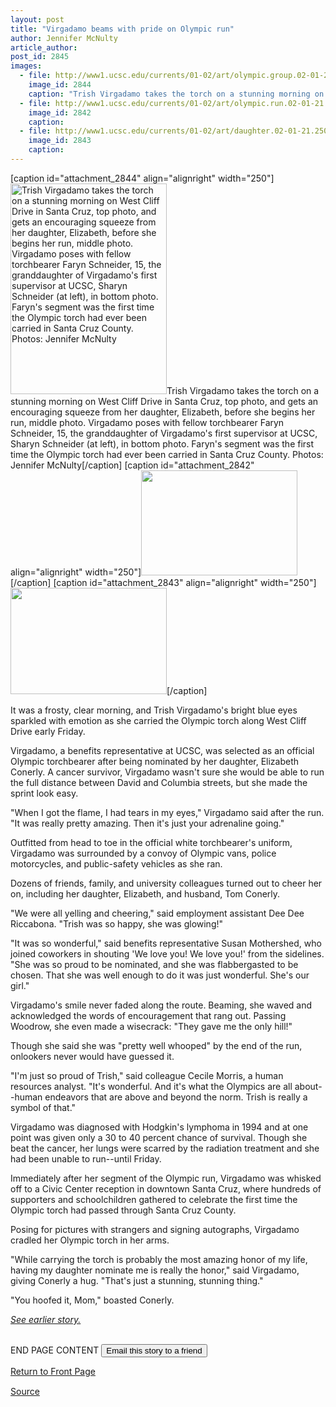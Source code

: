 ```yaml
---
layout: post
title: "Virgadamo beams with pride on Olympic run"
author: Jennifer McNulty
article_author: 
post_id: 2845
images:
  - file: http://www1.ucsc.edu/currents/01-02/art/olympic.group.02-01-21.250.jpg
    image_id: 2844
    caption: "Trish Virgadamo takes the torch on a stunning morning on West Cliff Drive in Santa Cruz, top photo, and gets an encouraging squeeze from her daughter, Elizabeth, before she begins her run, middle photo. Virgadamo poses with fellow torchbearer Faryn Schneider, 15, the granddaughter of Virgadamo's first supervisor at UCSC, Sharyn Schneider (at left), in bottom photo. Faryn's segment was the first time the Olympic torch had ever been carried in Santa Cruz County. Photos: Jennifer McNulty"
  - file: http://www1.ucsc.edu/currents/01-02/art/olympic.run.02-01-21.250.jpg
    image_id: 2842
    caption: 
  - file: http://www1.ucsc.edu/currents/01-02/art/daughter.02-01-21.250.jpg
    image_id: 2843
    caption: 
---
```


[caption id="attachment_2844" align="alignright" width="250"]<a href="http://dev-ucsc-news.pantheonsite.io/wp-content/uploads/2002/01/olympic.group.02-01-21.250.jpg"><img class="size-full wp-image-2844" src="http://dev-ucsc-news.pantheonsite.io/wp-content/uploads/2002/01/olympic.group.02-01-21.250.jpg" alt="Trish Virgadamo takes the torch on a stunning morning on West Cliff Drive in Santa Cruz, top photo, and gets an encouraging squeeze from her daughter, Elizabeth, before she begins her run, middle photo. Virgadamo poses with fellow torchbearer Faryn Schneider, 15, the granddaughter of Virgadamo's first supervisor at UCSC, Sharyn Schneider (at left), in bottom photo. Faryn's segment was the first time the Olympic torch had ever been carried in Santa Cruz County. Photos: Jennifer McNulty" width="250" height="337" /></a>Trish Virgadamo takes the torch on a stunning morning on West Cliff Drive in Santa Cruz, top photo, and gets an encouraging squeeze from her daughter, Elizabeth, before she begins her run, middle photo. Virgadamo poses with fellow torchbearer Faryn Schneider, 15, the granddaughter of Virgadamo's first supervisor at UCSC, Sharyn Schneider (at left), in bottom photo. Faryn's segment was the first time the Olympic torch had ever been carried in Santa Cruz County. Photos: Jennifer McNulty[/caption]
[caption id="attachment_2842" align="alignright" width="250"]<a href="http://dev-ucsc-news.pantheonsite.io/wp-content/uploads/2002/01/olympic.run.02-01-21.250.jpg"><img class="size-full wp-image-2842" src="http://dev-ucsc-news.pantheonsite.io/wp-content/uploads/2002/01/olympic.run.02-01-21.250.jpg" alt="" width="250" height="168" /></a>[/caption]
[caption id="attachment_2843" align="alignright" width="250"]<a href="http://dev-ucsc-news.pantheonsite.io/wp-content/uploads/2002/01/daughter.02-01-21.250.jpg"><img class="size-full wp-image-2843" src="http://dev-ucsc-news.pantheonsite.io/wp-content/uploads/2002/01/daughter.02-01-21.250.jpg" alt="" width="250" height="170" /></a>[/caption]
<p>
  It was a frosty, clear morning, and Trish Virgadamo's bright blue eyes sparkled with emotion as she carried the Olympic torch along West Cliff Drive early Friday.
</p>Virgadamo, a benefits representative at UCSC, was selected as an official Olympic torchbearer after being nominated by her daughter, Elizabeth Conerly. A cancer survivor, Virgadamo wasn't sure she would be able to run the full distance between David and Columbia streets, but she made the sprint look easy.
<p>
  "When I got the flame, I had tears in my eyes," Virgadamo said after the run. "It was really pretty amazing. Then it's just your adrenaline going."
</p>
<p>
  Outfitted from head to toe in the official white torchbearer's uniform, Virgadamo was surrounded by a convoy of Olympic vans, police motorcycles, and public-safety vehicles as she ran.
</p>
<p>
  Dozens of friends, family, and university colleagues turned out to cheer her on, including her daughter, Elizabeth, and husband, Tom Conerly.
</p>
<p>
  "We were all yelling and cheering," said employment assistant Dee Dee Riccabona. "Trish was so happy, she was glowing!"
</p>
<p>
  "It was so wonderful," said benefits representative Susan Mothershed, who joined coworkers in shouting 'We love you! We love you!' from the sidelines. "She was so proud to be nominated, and she was flabbergasted to be chosen. That she was well enough to do it was just wonderful. She's our girl."
</p>
<p>
  Virgadamo's smile never faded along the route. Beaming, she waved and acknowledged the words of encouragement that rang out. Passing Woodrow, she even made a wisecrack: "They gave me the only hill!"
</p>
<p>
  Though she said she was "pretty well whooped" by the end of the run, onlookers never would have guessed it.
</p>
<p>
  "I'm just so proud of Trish," said colleague Cecile Morris, a human resources analyst. "It's wonderful. And it's what the Olympics are all about--human endeavors that are above and beyond the norm. Trish is really a symbol of that."
</p>
<p>
  Virgadamo was diagnosed with Hodgkin's lymphoma in 1994 and at one point was given only a 30 to 40 percent chance of survival. Though she beat the cancer, her lungs were scarred by the radiation treatment and she had been unable to run--until Friday.
</p>
<p>
  Immediately after her segment of the Olympic run, Virgadamo was whisked off to a Civic Center reception in downtown Santa Cruz, where hundreds of supporters and schoolchildren gathered to celebrate the first time the Olympic torch had passed through Santa Cruz County.
</p>
<p>
  Posing for pictures with strangers and signing autographs, Virgadamo cradled her Olympic torch in her arms.
</p>
<p>
  "While carrying the torch is probably the most amazing honor of my life, having my daughter nominate me is really the honor," said Virgadamo, giving Conerly a hug. "That's just a stunning, stunning thing."
</p>
<p>
  "You hoofed it, Mom," boasted Conerly.
</p>
<p>
  <a href="http://www.ucsc.edu/currents/01-02/01-14/torch.html"><i>See earlier story.</i></a>
</p>
<p>
  <br>
  END PAGE CONTENT <input name="t1" size="-1" type="hidden"> <input type="submit" value="Email this story to a friend">
</p>
<p>
  <a href="../../index.html">Return to Front Page</a> <img align="bottom" alt=" " border="0" height="1" src="../../images/trans.gif" width="385">
</p>
<p><a href="http://www1.ucsc.edu/currents/01-02/01-21/olympics.html" title="Permalink to olympics">Source</a></p>
